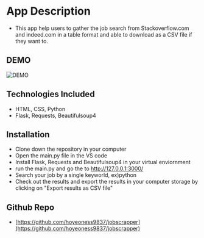 # App Description
- This app help users to gather the job search from Stackoverflow.com and indeed.com in a table format and able to download as a CSV file if they want to.

## DEMO
![DEMO](./assets/demo.gif)

## Technologies Included
- HTML, CSS, Python
- Flask, Requests, Beautifulsoup4

## Installation
- Clone down the repository in your computer
- Open the main.py file in the VS code
- Install Flask, Requests and Beautifulsoup4 in your virtual enviornment
- run the main.py and go the to http://127.0.0.1:3000/
- Search your job by a single keyworld, ex)python
- Check out the results and export the results in your computer storage by clicking on "Export results as CSV file"

## Github Repo
- [https://github.com/hoyeoness9837/jobscrapper](https://github.com/hoyeoness9837/jobscrapper)
